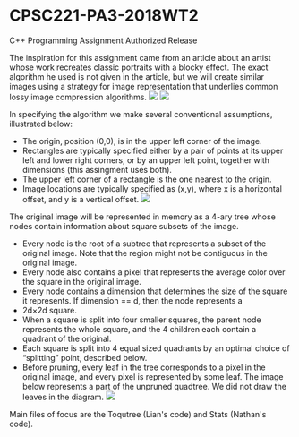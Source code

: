 # CPSC221-PA3-2018WT2
C++ Programming Assignment Authorized Release

The inspiration for this assignment came from an article about an artist whose work recreates classic portraits with a blocky effect. The exact algorithm he used is not given in the article, but we will create similar images using a strategy for image representation that underlies common lossy image compression algorithms.
![](https://www.ugrad.cs.ubc.ca/~cs221/2018W2/mps/p3/PA3pic1.png)
![](https://www.ugrad.cs.ubc.ca/~cs221/2018W2/mps/p3/prelim-stanley.05.png)

In specifying the algorithm we make several conventional assumptions, illustrated below:
- The origin, position (0,0), is in the upper left corner of the image.
- Rectangles are typically specified either by a pair of points at its upper left and lower right corners, or by an upper left point, together with dimensions (this assingment uses both).
- The upper left corner of a rectangle is the one nearest to the origin.
- Image locations are typically specified as (x,y), where x is a horizontal offset, and y is a vertical offset.
![](https://www.ugrad.cs.ubc.ca/~cs221/2018W2/mps/p3/PA3pic3.png)

The original image will be represented in memory as a 4-ary tree whose nodes contain information about square subsets of the image.

- Every node is the root of a subtree that represents a subset of the original image. Note that the region might not be contiguous in the original image.
- Every node also contains a pixel that represents the average color over the square in the original image.
- Every node contains a dimension that determines the size of the square it represents. If dimension == d, then the node represents a
- 2d×2d square.
- When a square is split into four smaller squares, the parent node represents the whole square, and the 4 children each contain a quadrant of the original.
- Each square is split into 4 equal sized quadrants by an optimal choice of “splitting” point, described below.
- Before pruning, every leaf in the tree corresponds to a pixel in the original image, and every pixel is represented by some leaf. The image below represents a part of the unpruned quadtree. We did not draw the leaves in the diagram.
![](https://www.ugrad.cs.ubc.ca/~cs221/2018W2/mps/p3/quadtrees.png)


Main files of focus are the Toqutree (Lian's code) and Stats (Nathan's code).
